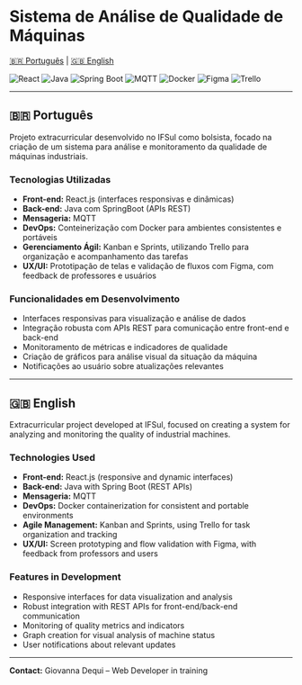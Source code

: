# Sistema de Análise de Qualidade de Máquinas

[🇧🇷 Português](#pt) | [🇬🇧 English](#en)

![React](https://img.shields.io/badge/React-20232A?style=for-the-badge&logo=react&logoColor=61DAFB)
![Java](https://img.shields.io/badge/Java-ED8B00?style=for-the-badge&logo=java&logoColor=white)
![Spring Boot](https://img.shields.io/badge/Spring_Boot-6DB33F?style=for-the-badge&logo=springboot&logoColor=white)
![MQTT](https://img.shields.io/badge/MQTT-660066?style=for-the-badge&logo=mqtt&logoColor=white)
![Docker](https://img.shields.io/badge/Docker-2496ED?style=for-the-badge&logo=docker&logoColor=white)
![Figma](https://img.shields.io/badge/Figma-F24E1E?style=for-the-badge&logo=figma&logoColor=white)
![Trello](https://img.shields.io/badge/Trello-0052CC?style=for-the-badge&logo=trello&logoColor=white)


---

## 🇧🇷 <a name="pt"></a>Português

Projeto extracurricular desenvolvido no IFSul como bolsista, focado na criação de um sistema para análise e monitoramento da qualidade de máquinas industriais.

### Tecnologias Utilizadas

- **Front-end:** React.js (interfaces responsivas e dinâmicas)  
- **Back-end:** Java com SpringBoot (APIs REST)
- **Mensageria:** MQTT
- **DevOps:** Conteinerização com Docker para ambientes consistentes e portáveis  
- **Gerenciamento Ágil:** Kanban e Sprints, utilizando Trello para organização e acompanhamento das tarefas  
- **UX/UI:** Prototipação de telas e validação de fluxos com Figma, com feedback de professores e usuários

### Funcionalidades em Desenvolvimento

- Interfaces responsivas para visualização e análise de dados  
- Integração robusta com APIs REST para comunicação entre front-end e back-end  
- Monitoramento de métricas e indicadores de qualidade  
- Criação de gráficos para análise visual da situação da máquina  
- Notificações ao usuário sobre atualizações relevantes

---

## 🇬🇧 <a name="en"></a>English

Extracurricular project developed at IFSul, focused on creating a system for analyzing and monitoring the quality of industrial machines.

### Technologies Used

- **Front-end:** React.js (responsive and dynamic interfaces)  
- **Back-end:** Java with Spring Boot (REST APIs)
- **Mensageria:** MQTT
- **DevOps:** Docker containerization for consistent and portable environments  
- **Agile Management:** Kanban and Sprints, using Trello for task organization and tracking  
- **UX/UI:** Screen prototyping and flow validation with Figma, with feedback from professors and users

### Features in Development

- Responsive interfaces for data visualization and analysis  
- Robust integration with REST APIs for front-end/back-end communication  
- Monitoring of quality metrics and indicators  
- Graph creation for visual analysis of machine status  
- User notifications about relevant updates

---

**Contact:** Giovanna Dequi – Web Developer in training
